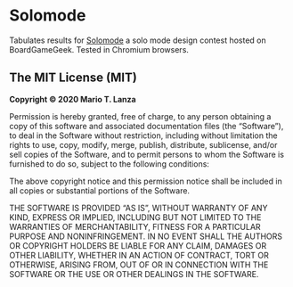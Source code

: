 # Solomode

Tabulates results for [Solomode](https://www.boardgamegeek.com/thread/2540440/2020-solomode-design-contest) a solo mode design contest hosted on BoardGameGeek.  Tested in Chromium browsers.

## The MIT License (MIT)
**Copyright © 2020 Mario T. Lanza**

Permission is hereby granted, free of charge, to any person obtaining a copy of this software and associated documentation files (the “Software”), to deal in the Software without restriction, including without limitation the rights to use, copy, modify, merge, publish, distribute, sublicense, and/or sell copies of the Software, and to permit persons to whom the Software is furnished to do so, subject to the following conditions:

The above copyright notice and this permission notice shall be included in all copies or substantial portions of the Software.

THE SOFTWARE IS PROVIDED “AS IS”, WITHOUT WARRANTY OF ANY KIND, EXPRESS OR IMPLIED, INCLUDING BUT NOT LIMITED TO THE WARRANTIES OF MERCHANTABILITY, FITNESS FOR A PARTICULAR PURPOSE AND NONINFRINGEMENT. IN NO EVENT SHALL THE AUTHORS OR COPYRIGHT HOLDERS BE LIABLE FOR ANY CLAIM, DAMAGES OR OTHER LIABILITY, WHETHER IN AN ACTION OF CONTRACT, TORT OR OTHERWISE, ARISING FROM, OUT OF OR IN CONNECTION WITH THE SOFTWARE OR THE USE OR OTHER DEALINGS IN THE SOFTWARE.
